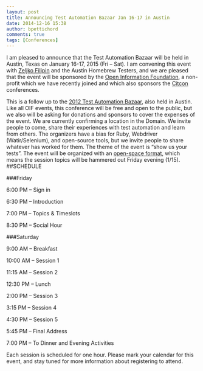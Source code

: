 ```yaml
---
layout: post
title: Announcing Test Automation Bazaar Jan 16-17 in Austin
date: 2014-12-16 15:38
author: bpettichord
comments: true
tags: [Conferences]
---
```


I am pleased to announce that the Test Automation Bazaar will be held in Austin, Texas on  January 16-17, 2015 (Fri – Sat). I am convening this event with [Zeljko Filipin](https://twitter.com/zeljkofilipin) and the Austin Homebrew Testers, and we are pleased that the event will be sponsored by the [Open Information Foundation](http://www.openinformationfoundation.org/), a non-profit which we have recently joined and which also sponsors the [Citcon](http://citconf.com/) conferences.
<!--more-->
This is a follow up to the [2012 Test Automation Bazaar](http://watir.com/test-automation-bazaar/), also held in Austin.
Like all OIF events, this conference will be free and open to the public, but we also will be asking for donations and sponsors to cover the expenses of the event. We are currently confirming a location in the Domain.
We invite people to come, share their experiences with test automation and learn from others. The organizers have a bias for Ruby, Webdriver (Watir/Selenium), and open-source tools, but we invite people to share whatever has worked for them. The theme of the event is “show us your tests”.
The event will be organized with an [open-space format](http://citconf.com/openspace.php), which means the session topics will be hammered out Friday evening (1/15).
##SCHEDULE

###Friday

6:00 PM – Sign in

6:30 PM – Introduction

7:00 PM – Topics & Timeslots

8:30 PM – Social Hour

###Saturday

9:00 AM – Breakfast

10:00 AM – Session 1

11:15 AM – Session 2

12:30 PM – Lunch

2:00 PM – Session 3

3:15 PM – Session 4

4:30 PM – Session 5

5:45 PM – Final Address

7:00 PM – To Dinner and Evening Activities

Each session is scheduled for one hour.
Please mark your calendar for this event, and stay tuned for more information about registering to attend.

